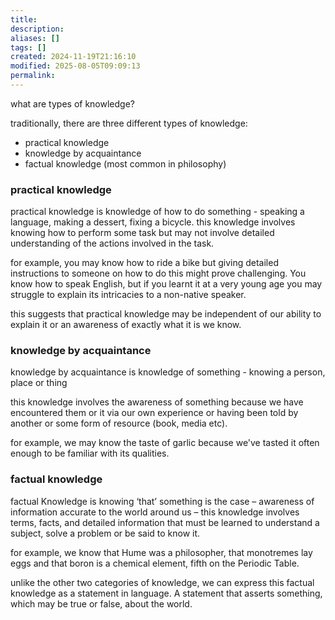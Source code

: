 ```yaml
---
title: 
description: 
aliases: []
tags: []
created: 2024-11-19T21:16:10
modified: 2025-08-05T09:09:13
permalink:
---
```


what are types of knowledge?

traditionally, there are three different types of knowledge:
- practical knowledge
- knowledge by acquaintance
- factual knowledge (most common in philosophy)

### practical knowledge

practical knowledge is knowledge of how to do something - speaking a language, making a dessert, fixing a bicycle. this knowledge involves knowing how to perform some task but may not involve detailed understanding of the actions involved in the task.

for example, you may know how to ride a bike but giving detailed instructions to someone on how to do this might prove challenging. You know how to speak English, but if you learnt it at a very young age you may struggle to explain its intricacies to a non-native speaker.

this suggests that practical knowledge may be independent of our ability to explain it or an awareness of exactly what it is we know.

### knowledge by acquaintance

knowledge by acquaintance is knowledge of something - knowing a person, place or thing

this knowledge involves the awareness of something because we have encountered them or it via our own experience or having been told by another or some form of resource (book, media etc).

for example, we may know the taste of garlic because we've tasted it often enough to be familiar with its qualities.

### factual knowledge

factual Knowledge is knowing ‘that’ something is the case – awareness of information accurate to the world around us – this knowledge involves terms, facts, and detailed information that must be learned to understand a subject, solve a problem or be said to know it.

for example, we know that Hume was a philosopher, that monotremes lay eggs and that boron is a chemical element, fifth on the Periodic Table.

unlike the other two categories of knowledge, we can express this factual knowledge as a statement in language. A statement that asserts something, which may be true or false, about the world.
